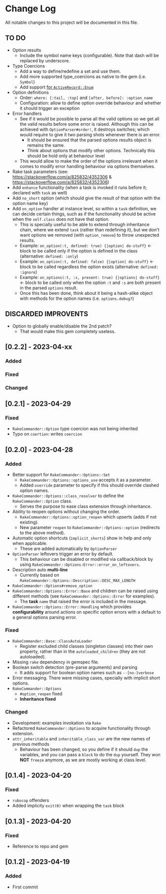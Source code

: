# Change Log
All notable changes to this project will be documented in this file.

## TO DO
  - Option results
    - Include the symbol name keys (configurable). Note that dash will be replaced by underscore.
  - Type Coercions
    - Add a way to define/redefine a set and use them.
    - Add more supported type_coercions as native to the gem (i.e. `Symbol`)
    - Add support [for `ActiveRecord::Enum`](https://apidock.com/rails/ActiveRecord/Enum)
  - Option definitions
    - Order: `where: [:tail, :top]` and `[after, before]: :option_name`
    - Configuration: allow to define option override behaviour and whether it should trigger an exception
  - Error handlers
    - See if it would be possible to parse all the valid options so we get all the valid results before some error is raised. Although this can be achieved with `OptionParser#order!`, it destroys switches; which would require to give it two parsing shots whenever there is an error.
      - It should be ensured that the parsed options results object is remains the same.
      - Think about options that modify other options. Technically this should be hold only at behaviour level
    - This would allow to make the order of the options irrelevant when it comes to modify error handling behaviour via options themselves.
  - Rake task parameters (see: https://stackoverflow.com/a/825832/4352306 & https://stackoverflow.com/a/825832/4352306)
  - Add `enhance` functionality (when a task is invoked it runs before it; declared with `task` as well)
  - Add `no_short` option (which should give the result of that option with the option name key)
  - Add `on_option` handler at instance level, so within a `task` definition, we can decide certain things, such as if the functionality should be active when the `self.class` does not have that option.
    * This is specially useful to be able to extend through inheritance chain, where we extend `task` (rather than redefining it), but we don't want options we removed (with `option_remove`) to throw unexpected results.
    * Example: `on_option(:t, defined: true) {|option| do-stuff}` <- block to be called only if the option is defined in the class (alternative: `defined: :only`)
    * Example: `on_option(:t, defined: false) {|option| do-stuff}` <- block to be called regardless the option exists (alternative: `defined: :ignore`)
    * Example: `on_options(:t, :s, present: true) {|options| do-stuff}` <- block to be called only when the option `:t` and `:s` are both present in the parsed `options` result.
    - Once this has been done,  think about it being a hash-alike object with methods for the option names (i.e. `options.debug?`)

## DISCARDED IMPROVENTS
  - Option to globally enable/disable the 2nd patch?
    * That would make this gem completely useless.

## [0.2.2] - 2023-04-xx

### Added
### Fixed
### Changed

## [0.2.1] - 2023-04-29

### Fixed
  - `RakeCommander::Option` type coercion was not being inherited
  - Typo on `coertion`: writes `coercion`


## [0.2.0] - 2023-04-28

### Added
  - Better support for `RakeCommander::Options::Set`
    - `RakeCommander::Options::options_use` accepts it as a parameter.
    - Added `override` parameter to specify if this should override clashed option names.
  - `RakeCommander::Options::class_resolver` to define the `RakeCommander::Option` class.
    - Serves the purpose to ease class extension through inheritance.
  - Ability to reopen options without changing the order.
    - `RakeCommander::Options::option_reopen` which upserts (adds if not existing).
    - New parameter `reopen` to `RakeCommander::Options::option` (redirects to the above method).
  - Automatic option shortcuts (`implicit_shorts`) show in help and only when applicable.
    - These are added automatically by `OptionParser`
  - `OptionParser` leftovers trigger an error by default.
    - This behaviour can be disabled or modified via callback/block by using `RakeCommander::Options:Error::error_on_leftovers`.
  - Description auto **multi-line**
    - Currently based on `RakeCommander::Options::Description::DESC_MAX_LENGTH`
  - `RakeCommander::Options#remove_option`
  - `RakeCommander::Options::Error::Base` and children can be raised using different methods (see `RakeCommander::Options::Error` for examples).
    - The **task** `name` that raised the error is included in the message.
  - `RakeCommander::Options::Error::Handling` which provides **configurability** around actions on specific option errors with a default to a general options parsing error.

### Fixed
  - `RakeCommander::Base::ClassAutoLoader`
    - Register excluded child classes (singleton classes) into their own property,
      rather than in the `autoloaded_children` (they are not autoloaded).
  - Missing `rake` dependency in gemspec file.
  - Boolean switch detection (pre-parse arguments) and parsing
    - It adds support for boolean option names such as `--[no-]verbose`
  - Error messaging. There were missing cases, specially with implicit short options.
  - `RakeCommander::Options`
    - `#option_reopen` fixed
    - **Inheritance fixed**

### Changed
  - Development: examples invokation via `Rake`
  - Refactored `RakeCommander::Options` to acquire functionality through extension.
  - `attr_inheritable` and `inheritable_class_var` are the new names of previous methods
    - Behaviour has been changed, so you define if it should `dup` the variables, and you can pass a `block` to do the `dup` yourself. They won **NOT** `freeze` anymore, as we are mostly working at class level.

## [0.1.4] - 2023-04-20

### Fixed
  - `rubocop` offenders
  - Added implicity `exit(0)` when wrapping the `task` block

## [0.1.3] - 2023-04-20

### Fixed
  - Reference to repo and gem

## [0.1.2] - 2023-04-19

### Added
  - First commit
